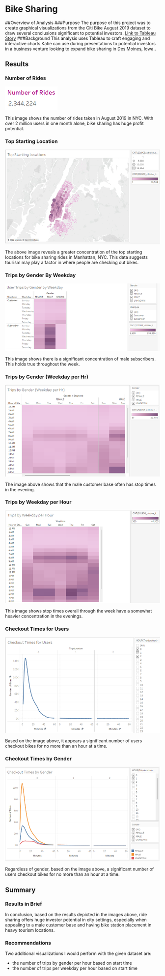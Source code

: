 # Bike Sharing
##Overview of Analysis
###Purpose
The purpose of this project was to create graphical visualizations from the Citi Bike August 2019 dataset to draw several conclusions significant to potential investors.
[Link to Tableau Story](https://public.tableau.com/app/profile/myra.jacobs/viz/CityBikeSharing_16496405668640/CityBikeSharing?publish=yes)
###Background
This analysis uses Tableau to craft engaging and interactive charts Katie can use during presentations to potential investors in a business venture looking to expand bike sharing in Des Moines, Iowa..

## Results
### Number of Rides

![Number_rides](Resources/Number_rides.png)

This image shows the number of rides taken in August 2019 in NYC. With over 2 million users in one month alone, bike sharing has huge profit potential.

### Top Starting Location
![starting_locations](Resources/starting_locations.png)

The above image reveals a greater concentration of the top starting locations for bike sharing rides in Manhattan, NYC. This data suggests tourism may play a factor in where people are checking out bikes.

### Trips by Gender By Weekday
![trips_by_gender_wkdy](Resources/trips_by_gender_wkdy.png)

This image shows there is a significant concentration of male subscribers. This holds true throughout the week.

### Trips by Gender (Weekday per Hr)
![trips_gender_wkdy_hr](Resources/trips_gender_wkdy_hr.png)

The image above shows that the male customer base often has stop times in the evening.

### Trips by Weekday per Hour
![trips_wkdy_hr](Resources/trips_wkdy_hr.png)

This image shows stop times overall through the week have a somewhat heavier concentration in the evenings.

### Checkout Times for Users
![checkout_times](Resources/checkout_times.png)

Based on the image above, it appears a significant number of users checkout bikes for no more than an hour at a time.

### Checkout Times by Gender
![checkouts_by_gender](Resources/checkouts_by_gender.png)

Regardless of gender, based on the image above, a significant number of users checkout bikes for no more than an hour at a time.

## Summary
### Results in Brief
In conclusion, based on the results depicted in the images above, ride sharing offers huge investor potential in city settings, especially when appealing to a male customer base and having bike station placement in heavy tourism locations. 
### Recommendations
Two additional visualizations I would perform with the given dataset are:
- the number of trips by gender per hour based on start time
- the number of trips per weekday per hour based on start time

